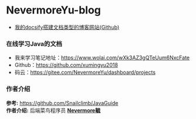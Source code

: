 # NevermoreYu-blog

- [我的docsify搭建文档类型的博客网站(Github)](https://xumingyu2018.github.io/docsify-blog/)

### 在线学习Java的文档

- 我来学习笔记地址：https://www.wolai.com/wXk3AZ3gQTeUum6NxcFate
- Github：https://github.com/xumingyu2018
- 码云：https://gitee.com/NevermoreYu/dashboard/projects

### 作者介绍

**参考:**  https://github.com/Snailclimb/JavaGuide    
**作者介绍:**  后端菜鸟程序员  **[Nevermore毓](https://github.com/xumingyu2018)** 
